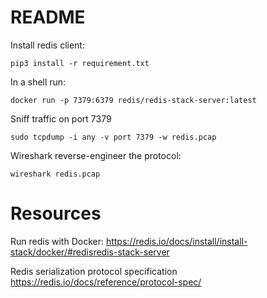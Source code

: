 
# README

Install redis client:

```
pip3 install -r requirement.txt
```

In a shell run:

```
docker run -p 7379:6379 redis/redis-stack-server:latest
```

Sniff traffic on port 7379

```
sudo tcpdump -i any -v port 7379 -w redis.pcap
```

Wireshark reverse-engineer the protocol:

```
wireshark redis.pcap
```

# Resources

Run redis with Docker:
https://redis.io/docs/install/install-stack/docker/#redisredis-stack-server

Redis serialization protocol specification
https://redis.io/docs/reference/protocol-spec/
